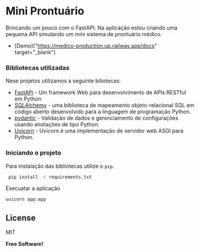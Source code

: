 # Mini Prontuário

Brincando um pouco com o FastAPI. Na aplicação estou criando uma pequena API simulando um mini sistema de prontuário médico.

- [Demo]("https://medico-production.up.railway.app/docs" target="_blank")

### Bibliotecas utilizadas

Nese projetos utilizamos a seguinte biliotecas:

- [FastAPi](https://fastapi.tiangolo.com/) - Um framework Web para desenvolvimento de APIs RESTful em Python
- [SQLAlchemy](https://www.sqlalchemy.org/) -  uma biblioteca de mapeamento objeto-relacional SQL em código aberto desenvolvido para a linguagem de programação Python.
- [pydantic](https://pydantic-docs.helpmanual.io/) - Validação de dados e gerenciamento de configurações usando anotações de tipo Python.
- [Uvicorn](https://www.uvicorn.org/) - Uvicorn é uma implementação de servidor web ASGI para Python.

### Iniciando o projeto

Para instalação das bibliotecas utilize o `pip`.

```sh
 pip install -r requirements.txt
```

Execuatar a aplicação

```
uvicorn app:app
```

## License

MIT

**Free Software!**